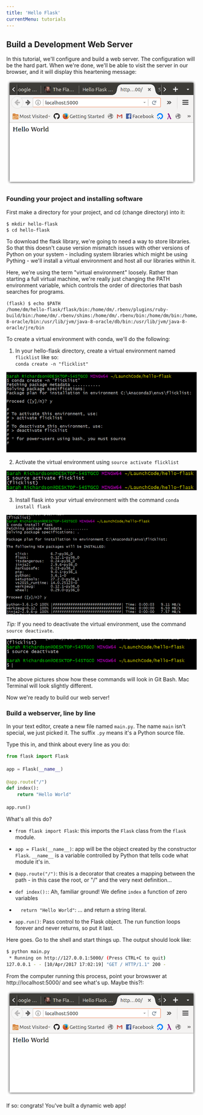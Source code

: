 ```yaml
---
title: 'Hello Flask'
currentMenu: tutorials
---
```


## Build a Development Web Server

In this tutorial, we'll configure and build a web server. The
configuration will be the hard part. When we're done, we'll be able to
visit the server in our browser, and it will display this heartening message:

![Hello World screenshot](hello-world-browser-screenshot.png)

### Founding your project and installing software

First make a directory for your project, and cd (change directory) into it:

```
$ mkdir hello-flask
$ cd hello-flask
```

To download the flask library, we're going to need a way to store
libraries. So that this doesn't cause version mismatch issues with
other versions of Python on your system - including system libraries
which might be using Pything - we'll install a virtual environment and
host all our libraries within it.

<aside class="aside-note" markdown="1">
Here, we're using the term "virtual environment" loosely. Rather than starting a full virtual machine, we're really just changing the PATH environment variable, which controls the order of directories that bash searches for programs. 

```
(flask) $ echo $PATH
/home/dm/hello-flask/flask/bin:/home/dm/.rbenv/plugins/ruby-build/bin:/home/dm/.rbenv/shims:/home/dm/.rbenv/bin:/home/dm/bin:/home/dm/.local/bin:/usr/local/sbin:/usr/local/bin:/usr/sbin:/usr/bin:/sbin:/bin:/usr/games:/usr/local/games:/snap/bin:/usr/lib/jvm/java-8-oracle/bin:/usr/lib/jvm/java-8-oracle/db/bin:/usr/lib/jvm/java-8-oracle/jre/bin
```
</aside>

To create a virtual environment with conda, we'll do the following:

1. In your hello-flask directory, create a virtual environment named `flicklist` like so:  
`conda create -n "flicklist"`

![Create virtual environment](images/create-venv.png)

2. Activate the virtual environment using `source activate flicklist`

![Activate virtual environment](images/activate-flicklist.png)

3. Install flask into your virtual environment with the command `conda install flask`

![Install flask](images/install-flask.png)

*Tip:* If you need to deactivate the virtual environment, use the command ``source deactivate``.

![Deactivate virtual environment](images/deactivate-venv.png)

<aside class="aside-note" markdown="1">
The above pictures show how these commands will look in Git Bash. Mac Terminal will look slightly different. 
</aside>

Now we're ready to build our web server!

### Build a webserver, line by line

In your text editor, create a new file named `main.py`. The name
`main` isn't special, we just picked it. The suffix `.py` means it's a
Python source file.

Type this in, and think about every line as you do:

```python
from flask import Flask

app = Flask(__name__)

@app.route("/")
def index():
    return "Hello World"

app.run()

```

What's all this do?

- `from flask import Flask`: this imports the `Flask` class from the `flask` module.
- `app = Flask(__name__)`: app will be the object created by the constructor `Flask`. `__name__` is a variable controlled by Python that tells code what module it's in. 

- `@app.route("/")`: this is a decorator that creates a mapping between the path - in this case the root, or  "/"  and the very next definition...
- `def index():`: Ah, familiar ground! We define `index` a function of zero variables
- `  return "Hello World"`: ... and return a string literal.
- `app.run()`: Pass control to the Flask object. The run function loops forever and never returns, so put it last.

Here goes. Go to the shell and start things up. The output should look like:

```bash
$ python main.py
 * Running on http://127.0.0.1:5000/ (Press CTRL+C to quit)
127.0.0.1 - - [10/Apr/2017 17:02:19] "GET / HTTP/1.1" 200 -
```

From the computer running this process, point your browswer at http://localhost:5000/ and see what's up. Maybe this?!:

![Hello World screenshot](hello-world-browser-screenshot.png)

If so: congrats! You've built a dynamic web app!
